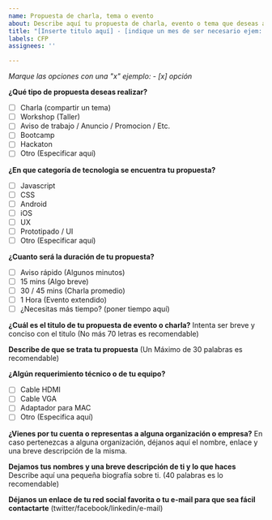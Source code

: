 ```yaml
---
name: Propuesta de charla, tema o evento
about: Describe aquí tu propuesta de charla, evento o tema que deseas aprender
title: "[Inserte titulo aquí] - [indique un mes de ser necesario ejem: Diciembre 2019]"
labels: CFP
assignees: ''

---
```


_Marque las opciones con una "x" ejemplo: - [x] opción_

**¿Qué tipo de propuesta deseas realizar?**

- [ ] Charla (compartir un tema)
- [ ] Workshop (Taller)
- [ ] Aviso de trabajo / Anuncio / Promocion / Etc.
- [ ] Bootcamp
- [ ] Hackaton
- [ ] Otro (Especificar aquí)

**¿En que categoría de tecnologia se encuentra tu propuesta?**

- [ ] Javascript 
- [ ] CSS 
- [ ] Android 
- [ ] iOS 
- [ ] UX
- [ ] Prototipado / UI
- [ ] Otro (Especificar aquí)

**¿Cuanto será la duración de tu propuesta?**

- [ ] Aviso rápido (Algunos minutos)
- [ ] 15 mins (Algo breve)
- [ ] 30 / 45 mins  (Charla promedio)
- [ ] 1 Hora (Evento extendido)
- [ ] ¿Necesitas más tiempo? (poner tiempo aquí)

**¿Cuál es el titulo de tu propuesta de evento o charla?**
Intenta ser breve y conciso con el titulo (No más 70 letras es recomendable)

**Describe de que se trata tu propuesta**
(Un Máximo de 30 palabras es recomendable)

**¿Algún requerimiento técnico o de tu equipo?**

- [ ] Cable HDMI
- [ ] Cable VGA
- [ ] Adaptador para MAC
- [ ] Otro (Especifica aquí)

**¿Vienes por tu cuenta o representas a alguna organización o empresa?**
En caso pertenezcas a alguna organización, déjanos aquí el nombre, enlace y una breve descripción de la misma.

**Dejamos tus nombres y una breve descripción de ti y lo que haces**
Describe aquí una pequeña biografía sobre ti. (40 palabras es lo recomendable)

**Déjanos un enlace de tu red social favorita o tu e-mail para que sea fácil contactarte**
(twitter/facebook/linkedin/e-mail)
